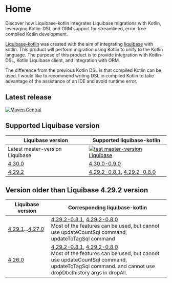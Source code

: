 # Home

<web-summary>
Discover how Liquibase-kotlin integrates Liquibase migrations with Kotlin, leveraging Kotlin-DSL and ORM support for streamlined, error-free compiled Kotlin development.
</web-summary>

[Liquibase-kotlin](https://github.com/momosetkn/liquibase-kotlin) was created with the aim of
integrating [liquibase](https://github.com/liquibase/liquibase) with kotlin.
This product will perform migration using Kotlin to unify to the Kotlin language.
The purpose of this product is to provide integration with Kotlin-DSL, Kotlin Liquibase client, and integration with
ORM.

The difference from the previous Kotlin DSL is that compiled Kotlin can be used.
I would like to recommend writing DSL in compiled Kotlin to take advantage of the assistance of an IDE and avoid runtime
error.

## Latest release

[![Maven Central](https://img.shields.io/maven-central/v/io.github.momosetkn/liquibase-kotlin-starter-compiled)](https://search.maven.org/artifact/io.github.momosetkn/liquibase-kotlin-starter-compiled)

## Supported Liquibase version

| Liquibase version                         | Supported liquibase-kotlin                                                                                                                                                                                                                         |
|-------------------------------------------|----------------------------------------------------------------------------------------------------------------------------------------------------------------------------------------------------------------------------------------------------|
| Latest master-version Liquibase           | [![test master-version Liquibase](https://github.com/momosetkn/liquibase-kotlin/actions/workflows/test-master-version-liquibase.yml/badge.svg)](https://github.com/momosetkn/liquibase-kotlin/actions/workflows/test-master-version-liquibase.yml) |
| [4.30.0](%liquibaseReleasesPage%/v4.30.0) | [4.30.0-0.9.0](%liquibaseKotlinReleasesPage%/4.30.0-0.9.0)                                                                                                                                                                                         |
| [4.29.2](%liquibaseReleasesPage%/v4.29.2) | [4.29.2-0.8.1](%liquibaseKotlinReleasesPage%/4.30.0-0.9.0), [4.29.2-0.8.0](%liquibaseKotlinReleasesPage%/4.29.2-0.8.0)                                                                                                                             |

## Version older than Liquibase 4.29.2 version

| Liquibase version                                                                     | Corresponding liquibase-kotlin                                                                                                                                                                                                                                                                  |
|---------------------------------------------------------------------------------------|-------------------------------------------------------------------------------------------------------------------------------------------------------------------------------------------------------------------------------------------------------------------------------------------------|
| [4.29.1](%liquibaseReleasesPage%/v4.29.2)...[4.27.0](%liquibaseReleasesPage%/v4.27.0) | [4.29.2-0.8.1](%liquibaseKotlinReleasesPage%/4.29.2-0.8.1), [4.29.2-0.8.0](%liquibaseKotlinReleasesPage%/4.29.2-0.8.0)<br /><warning>Most of the features can be used, but cannot use updateCountSql command, updateToTagSql command</warning>                                                  |
| [4.26.0](%liquibaseReleasesPage%/v4.26.0)                                             | [4.29.2-0.8.1](%liquibaseKotlinReleasesPage%/4.29.2-0.8.1), [4.29.2-0.8.0](%liquibaseKotlinReleasesPage%/4.29.2-0.8.0)<br /><warning>Most of the features can be used, but cannot use updateCountSql command, updateToTagSql command. and cannot use dropDbclhistory args in dropAll.</warning> |
